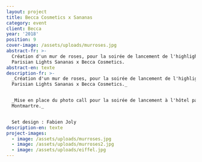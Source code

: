 ```yaml
---
layout: project
title: Becca Cosmetics x Sananas
category: event
client: Becca
year: '2018'
position: 9
cover-image: /assets/uploads/murroses.jpg
abstract-fr: >-
  Création d'un mur de roses, pour la soirée de lancement de l'highlighter
  Parisian Lights Sananas x Becca Cosmetics.
abstract-en: texte
description-fr: >-
  _Création d'un mur de roses, pour la soirée de lancement de l'highlighter
  Parisian Lights Sananas x Becca Cosmetics._


  _Mise en place du photo call pour la soirée de lancement à l'hôtel particulier
  Montmartre._


  Set design : Fabien Joly
description-en: texte
project-images:
  - image: /assets/uploads/murroses.jpg
  - image: /assets/uploads/murroses2.jpg
  - image: /assets/uploads/eiffel.jpg
---
```


